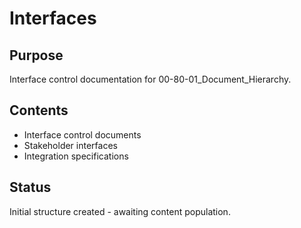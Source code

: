 # Interfaces

## Purpose
Interface control documentation for 00-80-01_Document_Hierarchy.

## Contents
- Interface control documents
- Stakeholder interfaces
- Integration specifications

## Status
Initial structure created - awaiting content population.
